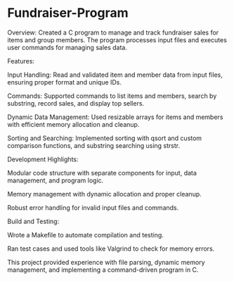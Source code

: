 # Fundraiser-Program

Overview: Created a C program to manage and track fundraiser sales for items and group members. The program processes input files and executes user commands for managing sales data.

Features:

Input Handling: Read and validated item and member data from input files, ensuring proper format and unique IDs.

Commands: Supported commands to list items and members, search by substring, record sales, and display top sellers.

Dynamic Data Management: Used resizable arrays for items and members with efficient memory allocation and cleanup.

Sorting and Searching: Implemented sorting with qsort and custom comparison functions, and substring searching using strstr.

Development Highlights:

Modular code structure with separate components for input, data management, and program logic.

Memory management with dynamic allocation and proper cleanup.

Robust error handling for invalid input files and commands.

Build and Testing:

Wrote a Makefile to automate compilation and testing.

Ran test cases and used tools like Valgrind to check for memory errors.

This project provided experience with file parsing, dynamic memory management, and implementing a command-driven program in C.
